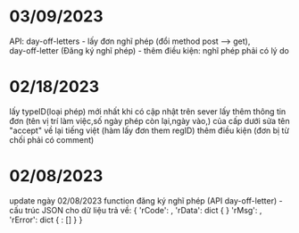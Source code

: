 # 03/09/2023
API:	day-off-letters - lấy đơn nghĩ phép (đổi method post --> get),				
	day-off-letter (Đăng ký nghĩ phép) - thêm điều kiện: nghĩ phép phải có lý do		
					
				



# 02/18/2023
lấy typeID(loại phép) mới nhất khi có cập nhật trên sever
lấy thêm thông tin đơn (tên vị trí làm việc,số ngày phép còn lại,ngày vào,) của cấp dưới
sửa tên "accept" về lại tiếng việt (hàm lấy đơn them regID)
thêm điều kiện (đơn bị từ chối phải có comment)




# 02/08/2023
update ngày 02/08/2023 function đăng ký nghĩ phép (API day-off-letter) - cấu trúc JSON cho dữ liệu trả về:
{
'rCode': <integer value>,
'rData': dict { }
'rMsg': <string value>,
'rError': dict {
   <fieldName>: [<error messager = string vaue>]
   }
}

